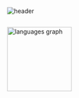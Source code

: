 ###
![header](https://capsule-render.vercel.app/api?type=venom&height=300&color=gradient&text=I%20am%20Pasindu%20Lanka&reversal=false&textBg=false)
###

<h2 align="left"></h2>

###
  <img src="https://github-readme-stats.vercel.app/api/top-langs?username=apLanka&locale=en&hide_title=false&layout=compact&card_width=320&langs_count=5&theme=dracula&hide_border=false" height="150" alt="languages graph"  />
</div>

###
